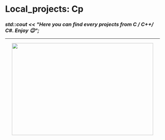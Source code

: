 # Local_projects: Cp

### *std::cout << "Here you can find every projects from C / C++/ C#. Enjoy 😉";*  
  
<hr>
<p align="center">
  <img width="460" height="300" src="https://user-images.githubusercontent.com/93386476/188865300-68b91513-9e30-4e9f-9d54-e0146f725314.jpg">
</p>
